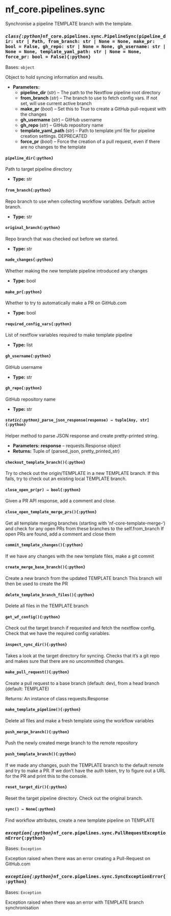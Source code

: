 # nf_core.pipelines.sync

Synchronise a pipeline TEMPLATE branch with the template.

### _`class{:python}`_`nf_core.pipelines.sync.PipelineSync(pipeline_dir: str | Path, from_branch: str | None = None, make_pr: bool = False, gh_repo: str | None = None, gh_username: str | None = None, template_yaml_path: str | None = None, force_pr: bool = False){:python}`

Bases: `object`

Object to hold syncing information and results.

- **Parameters:**
  - **pipeline_dir** (_str_) – The path to the Nextflow pipeline root directory
  - **from_branch** (_str_) – The branch to use to fetch config vars. If not set, will use current active branch
  - **make_pr** (_bool_) – Set this to True to create a GitHub pull-request with the changes
  - **gh_username** (_str_) – GitHub username
  - **gh_repo** (_str_) – GitHub repository name
  - **template_yaml_path** (_str_) – Path to template.yml file for pipeline creation settings. DEPRECATED
  - **force_pr** (_bool_) – Force the creation of a pull request, even if there are no changes to the template

#### `pipeline_dir{:python}`

Path to target pipeline directory

- **Type:**
  str

#### `from_branch{:python}`

Repo branch to use when collecting workflow variables. Default: active branch.

- **Type:**
  str

#### `original_branch{:python}`

Repo branch that was checked out before we started.

- **Type:**
  str

#### `made_changes{:python}`

Whether making the new template pipeline introduced any changes

- **Type:**
  bool

#### `make_pr{:python}`

Whether to try to automatically make a PR on GitHub.com

- **Type:**
  bool

#### `required_config_vars{:python}`

List of nextflow variables required to make template pipeline

- **Type:**
  list

#### `gh_username{:python}`

GitHub username

- **Type:**
  str

#### `gh_repo{:python}`

GitHub repository name

- **Type:**
  str

#### _`static{:python}`_`_parse_json_response(response) → tuple[Any, str]{:python}`

Helper method to parse JSON response and create pretty-printed string.

- **Parameters:**
  **response** – requests.Response object
- **Returns:**
  Tuple of (parsed_json, pretty_printed_str)

#### `checkout_template_branch(){:python}`

Try to check out the origin/TEMPLATE in a new TEMPLATE branch.
If this fails, try to check out an existing local TEMPLATE branch.

#### `close_open_pr(pr) → bool{:python}`

Given a PR API response, add a comment and close.

#### `close_open_template_merge_prs(){:python}`

Get all template merging branches (starting with ‘nf-core-template-merge-‘)
and check for any open PRs from these branches to the self.from_branch
If open PRs are found, add a comment and close them

#### `commit_template_changes(){:python}`

If we have any changes with the new template files, make a git commit

#### `create_merge_base_branch(){:python}`

Create a new branch from the updated TEMPLATE branch
This branch will then be used to create the PR

#### `delete_template_branch_files(){:python}`

Delete all files in the TEMPLATE branch

#### `get_wf_config(){:python}`

Check out the target branch if requested and fetch the nextflow config.
Check that we have the required config variables.

#### `inspect_sync_dir(){:python}`

Takes a look at the target directory for syncing. Checks that it’s a git repo
and makes sure that there are no uncommitted changes.

#### `make_pull_request(){:python}`

Create a pull request to a base branch (default: dev),
from a head branch (default: TEMPLATE)

Returns: An instance of class requests.Response

#### `make_template_pipeline(){:python}`

Delete all files and make a fresh template using the workflow variables

#### `push_merge_branch(){:python}`

Push the newly created merge branch to the remote repository

#### `push_template_branch(){:python}`

If we made any changes, push the TEMPLATE branch to the default remote
and try to make a PR. If we don’t have the auth token, try to figure out a URL
for the PR and print this to the console.

#### `reset_target_dir(){:python}`

Reset the target pipeline directory. Check out the original branch.

#### `sync() → None{:python}`

Find workflow attributes, create a new template pipeline on TEMPLATE

### _`exception{:python}`_`nf_core.pipelines.sync.PullRequestExceptionError{:python}`

Bases: `Exception`

Exception raised when there was an error creating a Pull-Request on GitHub.com

### _`exception{:python}`_`nf_core.pipelines.sync.SyncExceptionError{:python}`

Bases: `Exception`

Exception raised when there was an error with TEMPLATE branch synchronisation
